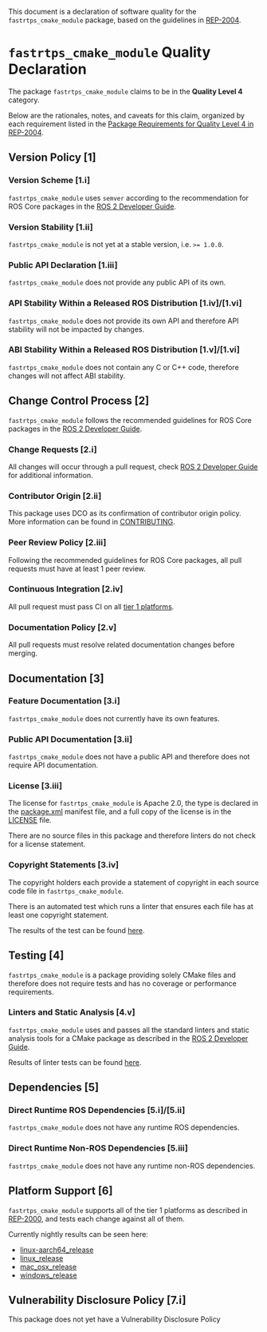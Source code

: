 This document is a declaration of software quality for the `fastrtps_cmake_module` package, based on the guidelines in [REP-2004](https://www.ros.org/reps/rep-2004.html).

# `fastrtps_cmake_module` Quality Declaration

The package `fastrtps_cmake_module` claims to be in the **Quality Level 4** category.

Below are the rationales, notes, and caveats for this claim, organized by each requirement listed in the [Package Requirements for Quality Level 4 in REP-2004](https://www.ros.org/reps/rep-2004.html).

## Version Policy [1]

### Version Scheme [1.i]

`fastrtps_cmake_module` uses `semver` according to the recommendation for ROS Core packages in the [ROS 2 Developer Guide](https://index.ros.org/doc/ros2/Contributing/Developer-Guide/#versioning).

### Version Stability [1.ii]

`fastrtps_cmake_module` is not yet at a stable version, i.e. `>= 1.0.0`.

### Public API Declaration [1.iii]

`fastrtps_cmake_module` does not provide any public API of its own.

### API Stability Within a Released ROS Distribution [1.iv]/[1.vi]

`fastrtps_cmake_module` does not provide its own API and therefore API stability will not be impacted by changes.

### ABI Stability Within a Released ROS Distribution [1.v]/[1.vi]

`fastrtps_cmake_module` does not contain any C or C++ code, therefore changes will not affect ABI stability.

## Change Control Process [2]

`fastrtps_cmake_module` follows the recommended guidelines for ROS Core packages in the [ROS 2 Developer Guide](https://index.ros.org/doc/ros2/Contributing/Developer-Guide/#package-requirements).

### Change Requests [2.i]

All changes will occur through a pull request, check [ROS 2 Developer Guide](https://index.ros.org/doc/ros2/Contributing/Developer-Guide/#change-control-process) for additional information.

### Contributor Origin [2.ii]

This package uses DCO as its confirmation of contributor origin policy. More information can be found in [CONTRIBUTING](../CONTRIBUTING.md).

### Peer Review Policy [2.iii]

Following the recommended guidelines for ROS Core packages, all pull requests must have at least 1 peer review.

### Continuous Integration [2.iv]

All pull request must pass CI on all [tier 1 platforms](https://www.ros.org/reps/rep-2000.html#support-tiers).

### Documentation Policy [2.v]

All pull requests must resolve related documentation changes before merging.

## Documentation [3]

### Feature Documentation [3.i]

`fastrtps_cmake_module` does not currently have its own features.

### Public API Documentation [3.ii]

`fastrtps_cmake_module` does not have a public API and therefore does not require API documentation.

### License [3.iii]

The license for `fastrtps_cmake_module` is Apache 2.0, the type is declared in the [package.xml](package.xml) manifest file, and a full copy of the license is in the [LICENSE](../LICENSE) file.

There are no source files in this package and therefore linters do not check for a license statement.

### Copyright Statements [3.iv]

The copyright holders each provide a statement of copyright in each source code file in `fastrtps_cmake_module`.

There is an automated test which runs a linter that ensures each file has at least one copyright statement.

The results of the test can be found [here](https://ci.ros2.org/view/nightly/job/nightly_linux_release/lastBuild/testReport/fastrtps_cmake_module/copyright/).

## Testing [4]

`fastrtps_cmake_module` is a package providing solely CMake files and therefore does not require tests and has no coverage or performance requirements.

### Linters and Static Analysis [4.v]

`fastrtps_cmake_module` uses and passes all the standard linters and static analysis tools for a CMake package as described in the [ROS 2 Developer Guide](https://index.ros.org/doc/ros2/Contributing/Developer-Guide/#linters).

Results of linter tests can be found [here](https://ci.ros2.org/view/nightly/job/nightly_linux_release/lastBuild/testReport/fastrtps_cmake_module/).

## Dependencies [5]

### Direct Runtime ROS Dependencies [5.i]/[5.ii]

`fastrtps_cmake_module` does not have any runtime ROS dependencies.

### Direct Runtime Non-ROS Dependencies [5.iii]
`fastrtps_cmake_module` does not have any runtime non-ROS dependencies.

## Platform Support [6]

`fastrtps_cmake_module` supports all of the tier 1 platforms as described in [REP-2000](https://www.ros.org/reps/rep-2000.html#support-tiers), and tests each change against all of them.

Currently nightly results can be seen here:
* [linux-aarch64_release](https://ci.ros2.org/view/nightly/job/nightly_linux-aarch64_release/lastBuild/testReport/fastrtps_cmake_module/)
* [linux_release](https://ci.ros2.org/view/nightly/job/nightly_linux_release/lastBuild/testReport/fastrtps_cmake_module/)
* [mac_osx_release](https://ci.ros2.org/view/nightly/job/nightly_osx_release/lastBuild/testReport/fastrtps_cmake_module/)
* [windows_release](https://ci.ros2.org/view/nightly/job/nightly_win_rel/lastBuild/testReport/fastrtps_cmake_module/)

## Vulnerability Disclosure Policy [7.i]

This package does not yet have a Vulnerability Disclosure Policy
